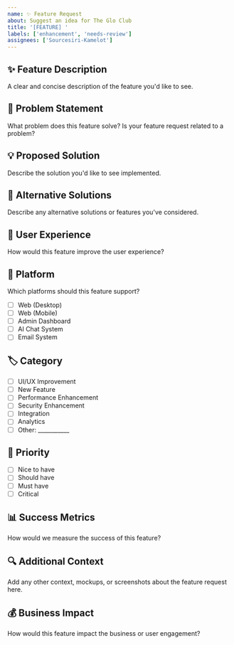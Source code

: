 ```yaml
---
name: ✨ Feature Request
about: Suggest an idea for The Glo Club
title: '[FEATURE] '
labels: ['enhancement', 'needs-review']
assignees: ['Sourcesiri-Kamelot']
---
```


## ✨ Feature Description
A clear and concise description of the feature you'd like to see.

## 🎯 Problem Statement
What problem does this feature solve? Is your feature request related to a problem?

## 💡 Proposed Solution
Describe the solution you'd like to see implemented.

## 🔄 Alternative Solutions
Describe any alternative solutions or features you've considered.

## 🎨 User Experience
How would this feature improve the user experience?

## 📱 Platform
Which platforms should this feature support?
- [ ] Web (Desktop)
- [ ] Web (Mobile)
- [ ] Admin Dashboard
- [ ] AI Chat System
- [ ] Email System

## 🏷️ Category
- [ ] UI/UX Improvement
- [ ] New Feature
- [ ] Performance Enhancement
- [ ] Security Enhancement
- [ ] Integration
- [ ] Analytics
- [ ] Other: ___________

## 🎯 Priority
- [ ] Nice to have
- [ ] Should have
- [ ] Must have
- [ ] Critical

## 📊 Success Metrics
How would we measure the success of this feature?

## 🔍 Additional Context
Add any other context, mockups, or screenshots about the feature request here.

## 💰 Business Impact
How would this feature impact the business or user engagement?
